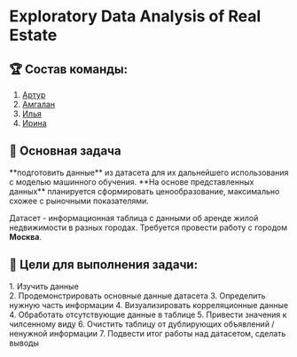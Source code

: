 <h1> Exploratory Data Analysis of Real Estate </h1>

<h2>🏆 Состав команды: </h2>

1. [Артур](https://github.com/articarti)
2. [Амгалан](https://github.com/Amgalan077)
3. [Илья](https://github.com/Teeryinc)
4. [Ирина](https://github.com/Irraris)

<h2>🎯 Основная задача </h2>
**подготовить данные** из датасета для их дальнейшего использования с моделью машинного обучения. **На основе представленных данных** планируется сформировать ценообразование, максимально схожее с рыночными показателями.

Датасет - информационная таблица с данными об аренде жилой недвижимости в разных городах. Требуется провести работу с городом **Москва**.


<h2>📝 Цели для выполнения задачи:</h2>
1. Изучить данные<br/>
2. Продемонстрировать основные данные датасета
3. Определить нужную часть информации
4. Визуализировать корреляционные данные
4. Обработать отсутствующие данные в таблице
5. Привести значения к чилсенному виду
6. Очистить таблицу от дублирующих объявлений / ненужной информации
7. Подвести итог работы над датасетом, сделать выводы
